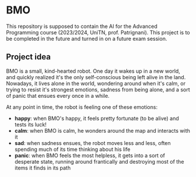 # BMO

This repository is supposed to contain the AI for the Advanced Programming course (2023/2024, UniTN, prof. Patrignani). This project is to be completed in the future and turned in on a future exam session.

## Project idea

BMO is a small, kind-hearted robot. One day it wakes up in a new world, and quickly realized it's the only self-conscious being left alive in the land. Nowadays, it lives alone in the world, wondering around when it's calm, or trying to resist it's strongest emotions, sadness from being alone, and a sort of panic that ensues every once in a while.

At any point in time, the robot is feeling one of these emotions: 
- **happy**: when BMO's happy, it feels pretty fortunate (to be alive) and tests its luck!
- **calm**: when BMO is calm, he wonders around the map and interacts with it
- **sad**: when sadness ensues, the robot moves less and less, often spending much of its time thinking about his life
- **panic**: when BMO feels the most helpless, it gets into a sort of desperate state, running around frantically and destroying most of the items it finds in its path
